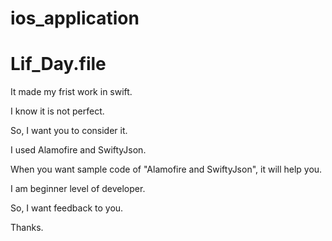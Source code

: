# ios_application

# Lif_Day.file

It made my frist work in swift.

I know it is not perfect.

So, I want you to consider it.

I used Alamofire and SwiftyJson.

When you want sample code of "Alamofire and SwiftyJson", it will help you.

I am beginner level of developer.

So, I want feedback to you.

Thanks.
